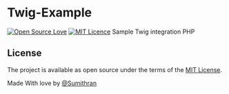 # Twig-Example 
[![Open Source Love](https://badges.frapsoft.com/os/v1/open-source.png?v=103)](https://github.com/ellerbrock/open-source-badges/) [![MIT Licence](https://badges.frapsoft.com/os/mit/mit.png?v=103)](https://opensource.org/licenses/mit-license.php)
Sample Twig integration PHP

## License

The project is available as open source under the terms of the [MIT License](https://opensource.org/licenses/MIT).

Made With love by [@Sumithran](sumithran.netlify.com)
